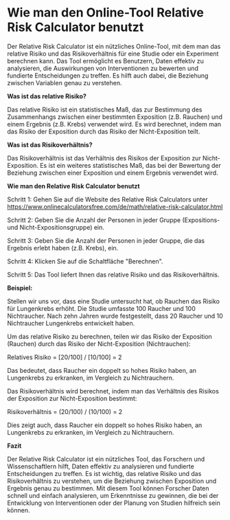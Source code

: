 Wie man den Online-Tool Relative Risk Calculator benutzt
========================================================

Der Relative Risk Calculator ist ein nützliches Online-Tool, mit dem man das relative Risiko und das Risikoverhältnis für eine Studie oder ein Experiment berechnen kann. Das Tool ermöglicht es Benutzern, Daten effektiv zu analysieren, die Auswirkungen von Interventionen zu bewerten und fundierte Entscheidungen zu treffen. Es hilft auch dabei, die Beziehung zwischen Variablen genau zu verstehen.

 **Was ist das relative Risiko?**

Das relative Risiko ist ein statistisches Maß, das zur Bestimmung des Zusammenhangs zwischen einer bestimmten Exposition (z.B. Rauchen) und einem Ergebnis (z.B. Krebs) verwendet wird. Es wird berechnet, indem man das Risiko der Exposition durch das Risiko der Nicht-Exposition teilt.

 **Was ist das Risikoverhältnis?**

Das Risikoverhältnis ist das Verhältnis des Risikos der Exposition zur Nicht-Exposition. Es ist ein weiteres statistisches Maß, das bei der Bewertung der Beziehung zwischen einer Exposition und einem Ergebnis verwendet wird.

 **Wie man den Relative Risk Calculator benutzt**

Schritt 1: Gehen Sie auf die Website des Relative Risk Calculators unter <https://www.onlinecalculatorsfree.com/de/math/relative-risk-calculator.html>

Schritt 2: Geben Sie die Anzahl der Personen in jeder Gruppe (Expositions- und Nicht-Expositionsgruppe) ein.

Schritt 3: Geben Sie die Anzahl der Personen in jeder Gruppe, die das Ergebnis erlebt haben (z.B. Krebs), ein.

Schritt 4: Klicken Sie auf die Schaltfläche "Berechnen".

Schritt 5: Das Tool liefert Ihnen das relative Risiko und das Risikoverhältnis.

**Beispiel:**

Stellen wir uns vor, dass eine Studie untersucht hat, ob Rauchen das Risiko für Lungenkrebs erhöht. Die Studie umfasste 100 Raucher und 100 Nichtraucher. Nach zehn Jahren wurde festgestellt, dass 20 Raucher und 10 Nichtraucher Lungenkrebs entwickelt haben.

Um das relative Risiko zu berechnen, teilen wir das Risiko der Exposition (Rauchen) durch das Risiko der Nicht-Exposition (Nichtrauchen):

Relatives Risiko = \[20/100\] / \[10/100\] = 2

Das bedeutet, dass Raucher ein doppelt so hohes Risiko haben, an Lungenkrebs zu erkranken, im Vergleich zu Nichtrauchern.

Das Risikoverhältnis wird berechnet, indem man das Verhältnis des Risikos der Exposition zur Nicht-Exposition bestimmt:

Risikoverhältnis = (20/100) / (10/100) = 2

Dies zeigt auch, dass Raucher ein doppelt so hohes Risiko haben, an Lungenkrebs zu erkranken, im Vergleich zu Nichtrauchern.

 **Fazit**

Der Relative Risk Calculator ist ein nützliches Tool, das Forschern und Wissenschaftlern hilft, Daten effektiv zu analysieren und fundierte Entscheidungen zu treffen. Es ist wichtig, das relative Risiko und das Risikoverhältnis zu verstehen, um die Beziehung zwischen Exposition und Ergebnis genau zu bestimmen. Mit diesem Tool können Forscher Daten schnell und einfach analysieren, um Erkenntnisse zu gewinnen, die bei der Entwicklung von Interventionen oder der Planung von Studien hilfreich sein können.